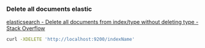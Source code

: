###  Delete all documents elastic


[elasticsearch - Delete all documents from index/type without deleting type - Stack Overflow](https://stackoverflow.com/questions/23917327/delete-all-documents-from-index-type-without-deleting-type "elasticsearch - Delete all documents from index/type without deleting type - Stack Overflow")


 

```bash
curl -XDELETE 'http://localhost:9200/indexName'             

```
